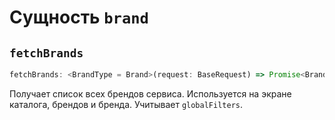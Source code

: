 # Сущность `brand`

## `fetchBrands`

```typescript
fetchBrands: <BrandType = Brand>(request: BaseRequest) => Promise<BrandsResponse<BrandType>>;
```

Получает список всех брендов сервиса. Используется на экране каталога, брендов и бренда.
Учитывает `globalFilters`.
